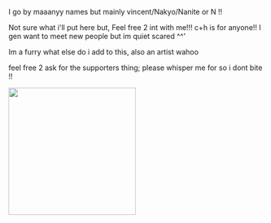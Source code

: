 <p>I go by maaanyy names but mainly vincent/Nakyo/Nanite or N !! </p>
<p>Not sure what i'll put here but, Feel free 2 int with me!!! c+h is for anyone!! I gen want to meet new people but im quiet scared ^^'</p> 
<p>Im a furry what else do i add to this, also an artist wahoo</p>
<p>feel free 2 ask for the supporters thing; please whisper me for so i dont bite !! </p>
   <img src="[https://f2.toyhou.se/file/f2-toyhou-se/images/79905897_jslUttBkMMzhnbt.png](https://filegarden.com/users/65da3b2fe831cd5091fbe667/garden/#)" class="align-self-center" style="width: 250px;">
